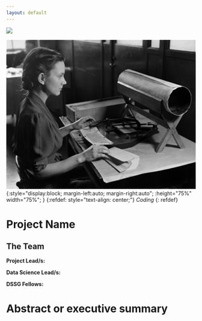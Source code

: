 ```yaml
---
layout: default
---
```


<img src="{{ site.url }}{{ site.baseurl }}/assets/img/eScience.png">

![](census_worker.jpg "Census Worker 1920s")
{:style="display:block; margin-left:auto; margin-right:auto"; :height="75%" width="75%"; }
{:refdef: style="text-align: center;"}
*Coding*
{: refdef}

# Project Name

## The Team

**Project Lead/s:**

**Data Science Lead/s:** 

**DSSG Fellows:** 

# Abstract or executive summary
